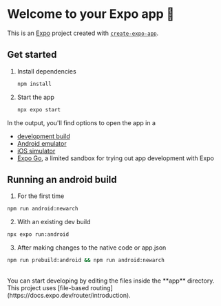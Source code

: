 # Welcome to your Expo app 👋

This is an [Expo](https://expo.dev) project created with [`create-expo-app`](https://www.npmjs.com/package/create-expo-app).

## Get started

1. Install dependencies

   ```bash
   npm install
   ```

2. Start the app

   ```bash
   npx expo start
   ```

In the output, you'll find options to open the app in a

- [development build](https://docs.expo.dev/develop/development-builds/introduction/)
- [Android emulator](https://docs.expo.dev/workflow/android-studio-emulator/)
- [iOS simulator](https://docs.expo.dev/workflow/ios-simulator/)
- [Expo Go](https://expo.dev/go), a limited sandbox for trying out app development with Expo

## Running an android build
1. For the first time
```bash
npm run android:newarch
```

2. With an existing dev build
```bash
npx expo run:android
```

3. After making changes to the native code or app.json
```bash
npm run prebuild:android && npm run android:newarch
```

<br/>
You can start developing by editing the files inside the **app** directory. This project uses [file-based routing](https://docs.expo.dev/router/introduction).

